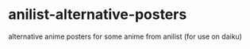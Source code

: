 # anilist-alternative-posters

alternative anime posters for some anime from anilist (for use on daiku)
